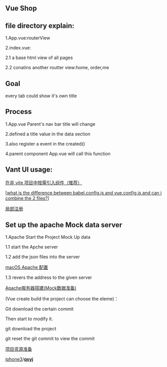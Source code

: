## Vue Shop 

## file directory explain:

1.App.vue:routerView

2.index.vue:

2.1 a base html view of all pages

2.2 conatins another routter view:home, order,me



## Goal

every tab could show it's own title

## Process

1.App.vue Parent's nav bar title will change

2.defined a title value in the data section

3.also register a event in the created()

4.parent component App.vue will call this function

## Vant UI usage:

[在非 vite 项目中按需引入组件（推荐）](https://youzan.github.io/vant/#/zh-CN/quickstart) 

[[what is the difference between babel.config.js and vue.config.js and can i combine the 2 files?](https://stackoverflow.com/questions/61674491/what-is-the-difference-between-babel-config-js-and-vue-config-js-and-can-i-combi)]

[局部注册](https://youzan.github.io/vant/#/zh-CN/advanced-usage#zu-jian-zhu-ce)

## Set up the apache Mock data server

1.Apache Start the Project Mock Up data

1.1 start the Apche server

1.2 add the json files into the server

[macOS Apache 配置](https://blog.zfanw.com/macos-apache/)

1.3 revers the address to the given server

[Apache服务器搭建(Mock数据准备)](http://bluezyz.com/index.php/archives/83/)

(Vue create build the project can choose the eleme)：

Git download the certain commit 

Then start to modify it.



git download the project

git reset the git commit to view the commit

[项目资源准备](http://bluezyz.com/index.php/archives/85/)

[iphone3](https://github.com/iphone3)/**[qsyj](https://github.com/iphone3/qsyj)**